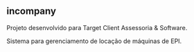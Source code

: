 ## incompany

Projeto desenvolvido para Target Client Assessoria & Software.

Sistema para gerenciamento de locação de máquinas de EPI.